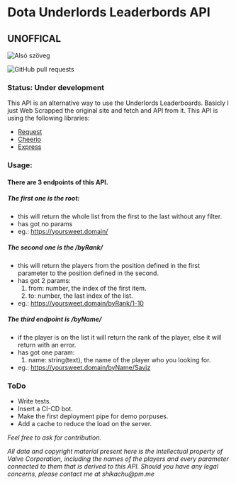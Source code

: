 # Dota Underlords Leaderbords API
## UNOFFICAL

![Alsó szöveg](https://david-dm.org/Shikachuu/UnderlordsLeaderboardsAPI.svg)

![GitHub pull requests](https://img.shields.io/github/issues-pr/Shikachuu/UnderlordsLeaderboardsAPI.svg)

### Status: Under development
This API is an alternative way to use the Underlords Leaderboards. Basicly I just Web Scrapped the original site and fetch and API from it.
This API is using the following libraries:
- [Request](https://github.com/request/request)
- [Cheerio](https://github.com/cheeriojs/cheerio)
- [Express](https://github.com/expressjs/express/)

### Usage:

#### There are 3 endpoints of this API.

##### The first one is the root:
- this will return the whole list from the first to the last without any filter.
- has got no params
- eg.: https://yoursweet.domain/

##### The second one is the /byRank/
- this will return the players from the position defined in the first parameter to the position defined in the second.
- has got 2 params:
    1. from: number, the index of the first item.
    2. to: number, the last index of the list.
- eg.: https://yoursweet.domain/byRank/1-10

##### The third endpoint is /byName/
- if the player is on the list it will return the rank of the player, else it will return with an error.
- has got one param:
    1. name: string(text), the name of the player who you looking for. 
- eg.: https://yoursweet.domain/byName/Savjz

### ToDo
- Write tests.
- Insert a CI-CD bot.
- Make the first deployment pipe for demo porpuses.
- Add a cache to reduce the load on the server.

*Feel free to ask for contribution.*

_All data and copyright material present here is the intellectual property of Valve Corporation, including the names of the players and every parameter connected to them that is derived to this API. Should you have any legal concerns, please contact me at shikachu@pm.me_